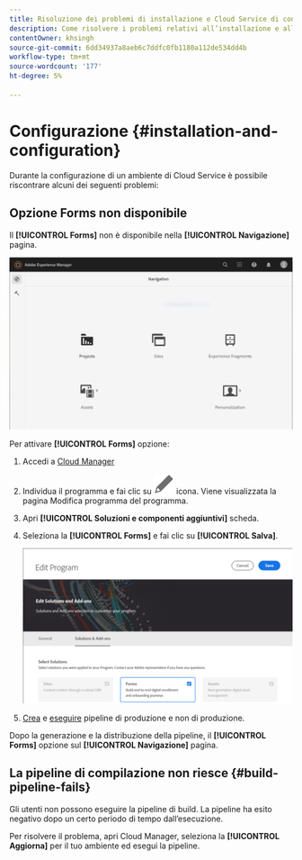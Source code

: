 ```yaml
---
title: Risoluzione dei problemi di installazione e Cloud Service di configurazione
description: Come risolvere i problemi relativi all’installazione e alla configurazione per AEM Forms as a Cloud Service?
contentOwner: khsingh
source-git-commit: 6dd34937a8aeb6c7ddfc0fb1180a112de534dd4b
workflow-type: tm+mt
source-wordcount: '177'
ht-degree: 5%

---
```


# Configurazione {#installation-and-configuration}

Durante la configurazione di un ambiente di Cloud Service è possibile riscontrare alcuni dei seguenti problemi:

## Opzione Forms non disponibile

Il **[!UICONTROL Forms]** non è disponibile nella **[!UICONTROL Navigazione]** pagina.

![Opzione Forms non disponibile](assets/installation-configuration-forms-option-unavailable-troubleshooting.png)

Per attivare **[!UICONTROL Forms]** opzione:

1. Accedi a [Cloud Manager](https://experience.adobe.com/)
1. Individua il programma e fai clic su ![Opzione Forms non disponibile](assets/Smock_Edit_18_N.svg) icona. Viene visualizzata la pagina Modifica programma del programma.
1. Apri **[!UICONTROL Soluzioni e componenti aggiuntivi]** scheda.
1. Seleziona la **[!UICONTROL Forms]** e fai clic su **[!UICONTROL Salva]**.

   ![Seleziona l’opzione Forms](assets/installation-configuration-select-forms-option.png)
1. [Crea](https://experienceleague.adobe.com/docs/experience-manager-cloud-manager/using/how-to-use/configuring-pipeline.html?lang=en#how-to-use) e [eseguire](https://experienceleague.adobe.com/docs/experience-manager-cloud-manager/using/how-to-use/deploying-code.html?lang=it) pipeline di produzione e non di produzione.

Dopo la generazione e la distribuzione della pipeline, il **[!UICONTROL Forms]** opzione sul **[!UICONTROL Navigazione]** pagina.

<!--  
## Environment creation fails {#environment-creation-fails}

Users are unable to create an [!DNL AEM Forms] as a Cloud Service environment. The environment creation fails after running for some time.

A missing profile can lead to environment creation failure. Check that the profile exists in Admin Console. If the profile does not exist, perform the following steps to create the profile:

1. Log in to [Admin Console](https://adminconsole.adobe.com/). Use Adobe ID of administrator provisioned to use Automated Forms Conversion Service to login. Do not any other ID or Federated ID to login.
1. Click the **[!UICONTROL Automated Forms Conversion Service]** option.
1. Click **[!UICONTROL New Profile]** in the Products tab.
1. Specify Name, Display Name, and Description for the profile. Click **[!UICONTROL Done]**. A profile is created.

If the profile exists and issues still persist, contact Adobe Support. -->

## La pipeline di compilazione non riesce {#build-pipeline-fails}

Gli utenti non possono eseguire la pipeline di build. La pipeline ha esito negativo dopo un certo periodo di tempo dall’esecuzione.

Per risolvere il problema, apri Cloud Manager, seleziona la **[!UICONTROL Aggiorna]** per il tuo ambiente ed esegui la pipeline.
